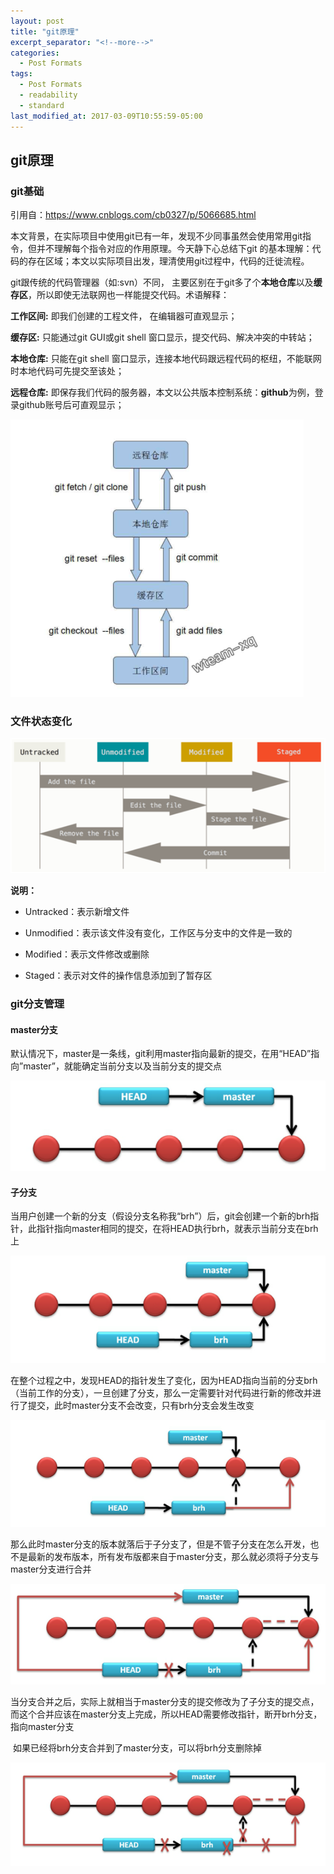 ```yaml
---
layout: post
title: "git原理"
excerpt_separator: "<!--more-->"
categories:
  - Post Formats
tags:
  - Post Formats
  - readability
  - standard
last_modified_at: 2017-03-09T10:55:59-05:00
---
```




## git原理

### git基础

引用自：https://www.cnblogs.com/cb0327/p/5066685.html

本文背景，在实际项目中使用git已有一年，发现不少同事虽然会使用常用git指令，但并不理解每个指令对应的作用原理。今天静下心总结下git 的基本理解：代码的存在区域；本文以实际项目出发，理清使用git过程中，代码的迁徙流程。

<!--more-->

git跟传统的代码管理器（如:svn）不同， 主要区别在于git多了个**本地仓库**以及**缓存区**，所以即使无法联网也一样能提交代码。术语解释：

**工作区间:** 即我们创建的工程文件， 在编辑器可直观显示；

**缓存区:** 只能通过git GUI或git shell 窗口显示，提交代码、解决冲突的中转站；

**本地仓库:** 只能在git shell 窗口显示，连接本地代码跟远程代码的枢纽，不能联网时本地代码可先提交至该处；

**远程仓库:** 即保存我们代码的服务器，本文以公共版本控制系统：**github**为例，登录github账号后可直观显示；

<img alt="Mobile home page" src="/img/image-20210220144431394.png?raw=true" />

### 文件状态变化

<img alt="Mobile home page" src="/img/image-20210220150650310.png?raw=true" />

**说明：**

* Untracked：表示新增文件

* Unmodified：表示该文件没有变化，工作区与分支中的文件是一致的

* Modified：表示文件修改或删除

* Staged：表示对文件的操作信息添加到了暂存区

### git分支管理

#### master分支

默认情况下，master是一条线，git利用master指向最新的提交，在用“HEAD”指向”master”，就能确定当前分支以及当前分支的提交点

<img alt="Mobile home page" src="/img/image-20210220145059956.png?raw=true" />

#### 子分支

当用户创建一个新的分支（假设分支名称我“brh”）后，git会创建一个新的brh指针，此指针指向master相同的提交，在将HEAD执行brh，就表示当前分支在brh上

<img alt="Mobile home page" src="/img/image-20210220145201887.png?raw=true" />

在整个过程之中，发现HEAD的指针发生了变化，因为HEAD指向当前的分支brh（当前工作的分支），一旦创建了分支，那么一定需要针对代码进行新的修改并进行了提交，此时master分支不会改变，只有brh分支会发生改变

<img alt="Mobile home page" src="/img/image-20210220145227479.png?raw=true" />

那么此时master分支的版本就落后于子分支了，但是不管子分支在怎么开发，也不是最新的发布版本，所有发布版都来自于master分支，那么就必须将子分支与master分支进行合并

<img alt="Mobile home page" src="/img/image-20210220145244636.png?raw=true" />

当分支合并之后，实际上就相当于master分支的提交修改为了子分支的提交点，而这个合并应该在master分支上完成，所以HEAD需要修改指针，断开brh分支，指向master分支

 

​     如果已经将brh分支合并到了master分支，可以将brh分支删除掉

<img alt="Mobile home page" src="/img/image-20210220145303422.png?raw=true" />
